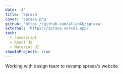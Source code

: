 ```yaml
---
date: '4'
title: 'Spraxa'
cover: 'spraxa.png'
github: 'https://github.com/allanXQ/spraxa'
external: 'https://spraxa.vercel.app/'
tech:
  - Javascript
  - React JS
  - Material UI
showInProjects: true
---
```


Working with design team to revamp spraxa's website
